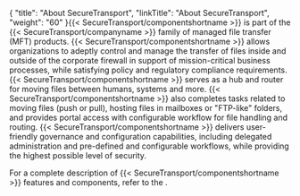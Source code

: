 {
    "title": "About SecureTransport",
    "linkTitle": "About SecureTransport",
    "weight": "60"
}{{< SecureTransport/componentshortname  >}} is part of the {{< SecureTransport/companyname  >}} family of managed file transfer (MFT) products. {{< SecureTransport/componentshortname  >}} allows organizations to adeptly control and manage the transfer of files inside and outside of the corporate firewall in support of mission-critical business processes, while satisfying policy and regulatory compliance requirements. {{< SecureTransport/componentshortname  >}} serves as a hub and router for moving files between humans, systems and more. {{< SecureTransport/componentshortname  >}} also completes tasks related to moving files (push or pull), hosting files in mailboxes or "FTP-like" folders, and provides portal access with configurable workflow for file handling and routing. {{< SecureTransport/componentshortname  >}} delivers user-friendly governance and configuration capabilities, including delegated administration and pre-defined and configurable workflows, while providing the highest possible level of security.

For a complete description of {{< SecureTransport/componentshortname  >}} features and components, refer to the .

